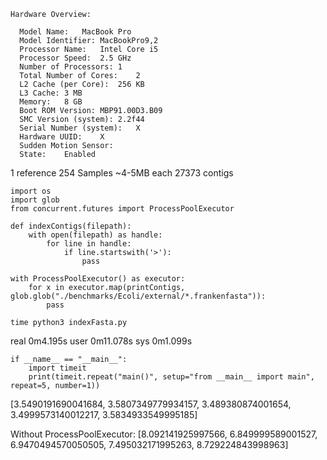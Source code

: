 ````
Hardware Overview:

  Model Name:   MacBook Pro
  Model Identifier: MacBookPro9,2
  Processor Name:   Intel Core i5
  Processor Speed:  2.5 GHz
  Number of Processors: 1
  Total Number of Cores:    2
  L2 Cache (per Core):  256 KB
  L3 Cache: 3 MB
  Memory:   8 GB
  Boot ROM Version: MBP91.00D3.B09
  SMC Version (system): 2.2f44
  Serial Number (system):   X
  Hardware UUID:    X
  Sudden Motion Sensor:
  State:    Enabled
````

1 reference
254 Samples ~4-5MB each
27373 contigs

````
import os
import glob
from concurrent.futures import ProcessPoolExecutor

def indexContigs(filepath):
    with open(filepath) as handle:
        for line in handle:
            if line.startswith('>'):
                pass

with ProcessPoolExecutor() as executor:
    for x in executor.map(printContigs, glob.glob("./benchmarks/Ecoli/external/*.frankenfasta")):
        pass
````

`time python3 indexFasta.py`

real    0m4.195s
user    0m11.078s
sys 0m1.099s


````
if __name__ == "__main__":
    import timeit
    print(timeit.repeat("main()", setup="from __main__ import main", repeat=5, number=1))
````

[3.5490191690041684, 3.5807349779934157, 3.489380874001654, 3.4999573140012217, 3.5834933549995185]

Without ProcessPoolExecutor:
[8.092141925997566, 6.849999589001527, 6.9470494570050505, 7.495032171995263, 8.729224843998963]
